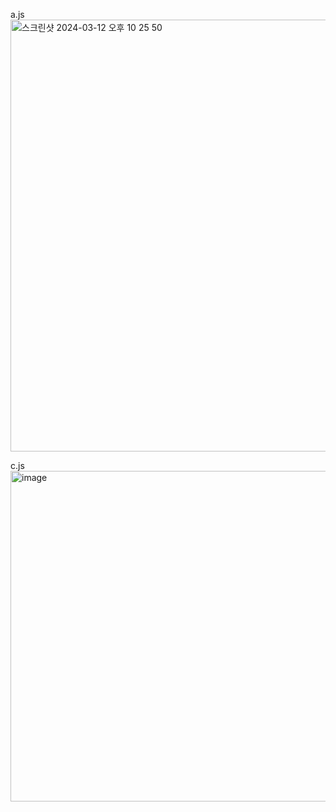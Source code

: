 

a.js <br>
<img width="691" alt="스크린샷 2024-03-12 오후 10 25 50" src="https://github.com/jeongah2651/sparta_front1_chap1/assets/46205870/4ba65a54-e3e9-4645-8dac-0189f0c750ee">


c.js <br>
<img width="529" alt="image" src="https://github.com/jeongah2651/sparta_front1_chap1/assets/46205870/fb481c69-3232-4fbf-8e51-2d691b817bc0">
